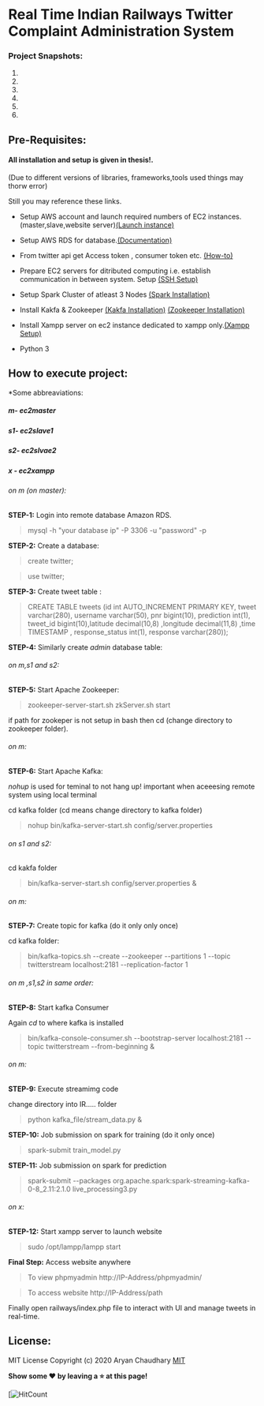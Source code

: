 # Real Time Indian Railways Twitter Complaint Administration System


### Project Snapshots:




1. 
2. 
3. 
4. 
5.
6. 


## Pre-Requisites:

#### All installation and setup is given in thesis!.
(Due to different versions of libraries, frameworks,tools used things may thorw error)

Still you may reference these links.

* Setup AWS account and launch required numbers of EC2 instances. (master,slave,website server)[(Launch instance)](https://www.novixys.com/blog/setup-apache-hadoop-cluster-aws-ec2/)

* Setup AWS RDS for database.[(Documentation)](https://docs.aws.amazon.com/AmazonRDS/latest/UserGuide/CHAP_GettingStarted.html)

* From twitter api get Access token , consumer token etc. [(How-to)](https://gist.github.com/aryanc55/21122bcce026e7fe4383e6d13c66b992)

* Prepare EC2 servers for ditributed computing i.e. establish communication in between system. Setup [(SSH Setup)](https://www.novixys.com/blog/setup-apache-hadoop-cluster-aws-ec2/)

* Setup Spark Cluster of atleast 3 Nodes [(Spark Installation)]( https://blog.insightdatascience.com/simply-install-spark-cluster-mode-341843a52b88)

* Install Kakfa & Zookeeper [(Kakfa Installation)](https://codeforgeek.com/how-to-setup-multi-node-multi-broker-kafka-cluster-in-aws/) [(Zookeeper Installation)](https://github.com/airavata-courses/TeamSangam/wiki/Zookeeper-Installation-on-EC2)

* Install Xampp server on ec2 instance dedicated to xampp only.[(Xampp Setup)](https://www.9lessons.info/2015/12/amazon-ec2-setup-with-ubuntu-and-xampp.html)

* Python 3

## How to execute project:

*Some abbreaviations:
##### m- ec2master
##### s1- ec2slave1
##### s2- ec2slvae2
##### x - ec2xampp

###### on m (on master):

**STEP-1:** Login into remote database Amazon RDS.


>mysql -h "your database ip" -P 3306 -u "password" -p


**STEP-2:** Create a database:

>create twitter;

>use twitter;


**STEP-3:** Create tweet table :


>CREATE TABLE tweets (id int AUTO_INCREMENT PRIMARY KEY, tweet varchar(280), username varchar(50), pnr bigint(10), prediction int(1), tweet_id bigint(10),latitude decimal(10,8) ,longitude decimal(11,8) ,time TIMESTAMP , response_status int(1), response varchar(280));


**STEP-4:** Similarly create *admin* database table:


###### on m,s1 and s2:

**STEP-5:** Start  Apache Zookeeper:


>zookeeper-server-start.sh 
>zkServer.sh start

if path for zookeper is not setup in bash then cd (change directory to zookeeper folder).

###### on m:

**STEP-6:** Start Apache Kafka:

*nohup* is used for teminal to not hang up! important when aceeesing remote system using local terminal

cd kafka folder (cd means change directory to kafka folder)

>nohup bin/kafka-server-start.sh config/server.properties

###### on s1 and s2:

cd kakfa folder

>bin/kafka-server-start.sh config/server.properties &

###### on m:


**STEP-7:** Create topic for kafka (do it only only once)

cd kafka folder:


>bin/kafka-topics.sh --create --zookeeper --partitions 1 --topic twitterstream localhost:2181 --replication-factor 1


###### on m ,s1,s2 in same order:

**STEP-8:** Start kafka Consumer

Again *cd* to where kafka is installed


>bin/kafka-console-consumer.sh --bootstrap-server localhost:2181 --topic twitterstream --from-beginning &


###### on m:

**STEP-9:** Execute streamimg code

change directory into IR..... folder


>python kafka_file/stream_data.py &



**STEP-10:** Job submission on spark for training (do it only once)


>spark-submit train_model.py


**STEP-11:** Job submission on spark for prediction


>spark-submit --packages org.apache.spark:spark-streaming-kafka-0-8_2.11:2.1.0 live_processing3.py


###### on x:

**STEP-12:** Start xampp server to launch website

>sudo /opt/lampp/lampp start

**Final Step:** Access website anywhere


>To view phpmyadmin http://IP-Address/phpmyadmin/


>To access website http://IP-Address/path



Finally open railways/index.php file to interact with UI and manage tweets in real-time.




## License:
MIT License
Copyright (c) 2020 Aryan Chaudhary
[MIT](LICENSE)


**Show some :heart: by leaving a :star: at this page!**  </br>

[![HitCount]()




